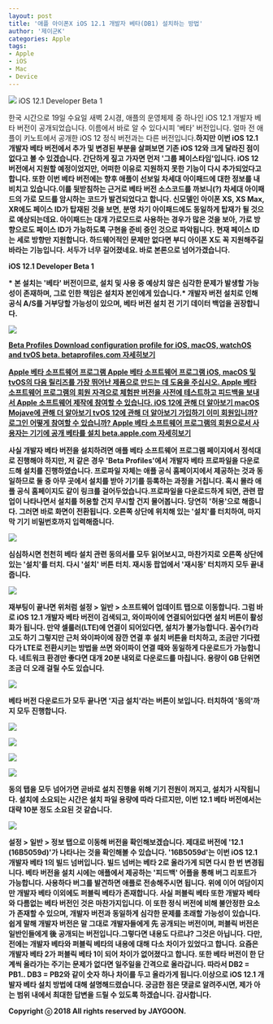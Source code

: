 ```yaml
---
layout: post
title: '애플 아이폰X iOS 12.1 개발자 베타(DB1) 설치하는 방법'
author: '제이군K'
categories: Apple
tags:
- Apple
- iOS
- Mac
- Device
---
```



<script> location.href='https://cafe.naver.com/develoid/823682' ; </script>

<p>
 <p>
  <img src="https://dthumb-phinf.pstatic.net/?src=%22https%3A%2F%2Fblogfiles.pstatic.net%2FMjAxODA5MjBfMjM3%2FMDAxNTM3MzcxOTU2NDQw.2rl461ukic34ZWMMfC0dcQlK0RMLtDUBSSAH7UgkqzYg.Fh40qMM21Qij5tZHlG7paTC4temFCmM1gBg7qJPWgKgg.JPEG.nstop_%2Fwp_3187898011537371444272.jpg%22&amp;type=cafe_wa740">
  iOS 12.1 Developer Beta 1
 </p>
</p>
<p>
 <p>한국 시간으로 19일 수요일 새벽 2시경, 애플의 운영체제 중 하나인 iOS 12.1 개발자 베타 버전이 공개되었습니다. 이름에서 바로 알 수 있다시피 '베타' 버전입니다. 얼마 전 애플이 키노트에서 공개한 iOS 12 정식 버전과는 다른 버전입니다.<b><b>하지만 이번 iOS 12.1 개발자 베타 버전에서 추가 및 변경된 부분을 살펴보면 기존 iOS 12와 크게 달라진 점이 없다고 볼 수 있겠습니다. 간단하게 짚고 가자면 먼저 '그룹 페이스타임'입니다. iOS 12 버전에서 지원할 예정이었지만, 어떠한 이유로 지원하지 못한 기능이 다시 추가되었다고 합니다. 또한 이번 베타 버전에는 향후 애플이 선보일 차세대 아이패드에 대한 정보를 내비치고 있습니다.<b><b>이를 뒷받침하는 근거로 베타 버전 소스코드를 까보니(?) 차세대 아이패드의 가로 모드를 암시하는 코드가 발견되었다고 합니다. 신모델인 아이폰 XS, XS Max, XR에도 페이스 ID가 탑재된 것을 보면, 분명 차기 아이패드에도 동일하게 탑재가 될 것으로 예상되는데요. 아이패드는&nbsp;대개 가로모드로 사용하는 경우가 많은 것을 보아, 가로 방향으로도 페이스 ID가 가능하도록 구현을 준비 중인 것으로 파악됩니다. 현재 페이스 ID는 세로 방향만 지원합니다. 하드웨어적인 문제만 없다면 부디 아이폰 X도 꼭 지원해주길 바라는 기능입니다.&nbsp;서두가 너무 길어졌네요. 바로 본론으로 넘어가겠습니다.<b></p>
</p>
<p>
 <p>
  <p></p>
 </p>
</p>
<p>
 <p>
  <p>
   iOS 12.1 Developer Beta 1
  </p>
 </p>
</p>
<p>
 <p>* 본 설치는 '<b>베타</b>' 버전이므로, 설치 및 사용 중 <b>예상치 않은 </b><b>심각한 문제</b>가 발생할 가능성이 존재하며, 그로 인한 <b>책임</b>은 설치자 본인에게 있습니다.<b>* 개발자 버전 설치로 인해 공식 A/S를 <b>거부</b>당할 가능성이 있으며, 베타 버전 설치 전 <b>기기 데이터 백업</b>을 권장합니다.</p>
</p>
<p>
 <p>
  <img src="https://dthumb-phinf.pstatic.net/?src=%22https%3A%2F%2Fblogfiles.pstatic.net%2FMjAxODA5MjBfMjg1%2FMDAxNTM3MzczNDI3OTc1.nycDj8nxKcH3SpKksDQ8lrOiFybRjgO1uO59a3LCjTwg.vodYUafIx9EDq7R8TjpK0wDjmGYKjgnpxoLdwa7EKj8g.JPEG.nstop_%2FiOS12.1_Developer_Beta_1.jpg%22&amp;type=cafe_wa740">
 </p>
</p>
<p>
 <a href="https://betaprofiles.com/">   Beta Profiles Download configuration profile for iOS, macOS, watchOS and tvOS beta. betaprofiles.com    자세히보기 </a>
</p>
<p>
 <a href="https://beta.apple.com/sp/ko/betaprogram/">   Apple 베타 소프트웨어 프로그램 Apple 베타 소프트웨어 프로그램 iOS, macOS 및 tvOS의 다음 릴리즈를 가장 뛰어난 제품으로 만드는 데 도움을 주십시오. Apple 베타 소프트웨어 프로그램의 회원 자격으로 체험판 버전을 사전에 테스트하고 피드백을 보내서 Apple 소프트웨어 제작에 참여할 수 있습니다. iOS 12에 관해 더 알아보기 macOS Mojave에 관해 더 알아보기 tvOS 12에 관해 더 알아보기 가입하기 이미 회원입니까? 로그인 어떻게 참여할 수 있습니까? Apple 베타 소프트웨어 프로그램의 회원으로서 사용자는 기기에 공개 베타를 설치 beta.apple.com    자세히보기 </a>
</p>
<p>
 <p>사실 개발자 베타 버전을 설치하려면 애플 베타 소프트웨어 프로그램 페이지에서 정석대로 진행해야 하지만, 저 같은 경우 'Beta Profiles'에서 개발자 베타 프로파일을 다운로드해 설치를 진행하였습니다. 프로파일 자체는 애플 공식 홈페이지에서 제공하는 것과 동일하므로 둘 중 아무 곳에서 설치를 받아 기기를 등록하는 과정을 거칩니다. 혹시 몰라 애플 공식 홈페이지도 같이 링크를 걸어두었습니다.<b><b>프로파일을 다운로드하게 되면, 관련 팝업이 나타나면서 설치를 허용할 건지 무시할 건지 물어봅니다. 당연히 '허용'으로 해줍니다. 그러면 바로 화면이 전환됩니다. 오른쪽 상단에 위치해 있는 '설치'를 터치하여, 마지막 기기 비밀번호까지 입력해줍니다.</p>
</p>
<p>
 <p>
  <img src="https://dthumb-phinf.pstatic.net/?src=%22https%3A%2F%2Fblogfiles.pstatic.net%2FMjAxODA5MjBfMjg4%2FMDAxNTM3MzczNDI4MDAz.nPY_fsC9jQx4hrWdNnowQyek0xYC3i0QUOMjNgUSrgYg.tpZ5Z-WCLu_0oW1_obK6WhsXd_zN6SgsmdMVlggstKQg.JPEG.nstop_%2FiOS12.1_Developer_Beta_2.jpg%22&amp;type=cafe_wa740">
 </p>
</p>
<p>
 <p>심심하시면 천천히 베타 설치 관련 동의서를 모두 읽어보시고, 마찬가지로 오른쪽 상단에 있는 '설치'를 터치. 다시 '설치' 버튼 터치. 재시동 팝업에서 '재시동' 터치까지 모두 끝내줍니다.</p>
</p>
<p>
 <p>
  <img src="https://dthumb-phinf.pstatic.net/?src=%22https%3A%2F%2Fblogfiles.pstatic.net%2FMjAxODA5MjBfMTg2%2FMDAxNTM3MzczNDI4MDAy.3njIk-VncPj_DN82t-RTATJZl9AxMiIlKSQvATf2BKMg.Ou-EaUSnyMTdf7TrUcuu3WZZ8TTdxuJKDRGgFIS9ERkg.JPEG.nstop_%2FiOS12.1_Developer_Beta_3.jpg%22&amp;type=cafe_wa740">
 </p>
</p>
<p>
 <p>재부팅이 끝나면 위처럼 <b>설정 &gt; 일반 &gt; 소프트웨어 업데이트</b> 탭으로 이동합니다. 그럼 바로 iOS 12.1 개발자 베타 버전이 검색되고, 와이파이에 연결되어있다면 설치 버튼이 활성화가 됩니다. 만약 셀룰러(LTE)에 연결이 되어있다면, 설치가 불가능합니다. 꼼수(?)라고도 하기 그렇지만 근처 와이파이에 잠깐 연결 후 설치 버튼을 터치하고, 조금만 기다렸다가 LTE로 전환시키는 방법을 쓰면 와이파이 연결 때와 동일하게 다운로드가 가능합니다. 네트워크 환경만 좋다면 대개 20분 내외로 다운로드를 마칩니다. 용량이 GB 단위면 조금 더 오래 걸릴 수도 있습니다.</p>
</p>
<p>
 <p>
  <img src="https://dthumb-phinf.pstatic.net/?src=%22https%3A%2F%2Fblogfiles.pstatic.net%2FMjAxODA5MjBfMzAw%2FMDAxNTM3MzczNDI4MDAx.uknTFvHWhDy8fmjkNGoaFJmzyhWEC21qow3bPnksn5Qg.QhUleORxzEqZxfIdad7eSe4w5mZwB1CJXePysSHZ4B4g.JPEG.nstop_%2FiOS12.1_Developer_Beta_4.jpg%22&amp;type=cafe_wa740">
 </p>
</p>
<p>
 <p>베타 버전 다운로드가 모두 끝나면 '지금 설치'라는 버튼이 보입니다. 터치하여 '동의'까지 모두 진행합니다.</p>
</p>
<p>
 <p>
  <img src="https://dthumb-phinf.pstatic.net/?src=%22https%3A%2F%2Fblogfiles.pstatic.net%2FMjAxODA5MjBfMjY0%2FMDAxNTM3Mzc1MjEzMzE3.9nXfx93xegQa3M20VhfzFzuu0y89moAPDOvQPjBIFWAg.Smur81G9Tzdh_FdhV3JposXwMKQgwHbY4_ne6GUcVBog.JPEG.nstop_%2Fimage_9751271741537375207438.jpg%22&amp;type=cafe_wa740">
 </p>
</p>
<p>
 <p>
  <img src="https://dthumb-phinf.pstatic.net/?src=%22https%3A%2F%2Fblogfiles.pstatic.net%2FMjAxODA5MjBfMTAx%2FMDAxNTM3Mzc1NTIyOTIz.NGd-WFHUhshhdW5lwZ6ve8A4DM9TvgVTZdCEke7QEcYg.GeXaDGyPLLA0BLB_9hiGCYGk4o-rwjK4WbrKHHpQqbUg.JPEG.nstop_%2Fimage_186541001537375507739.jpg%22&amp;type=cafe_wa740">
 </p>
</p>
<p>
 <p>
  <img src="https://dthumb-phinf.pstatic.net/?src=%22https%3A%2F%2Fblogfiles.pstatic.net%2FMjAxODA5MjBfMjU3%2FMDAxNTM3Mzc1NDM4NTMx.rxG2Hdpqw0eAtqMCr2_K0wkiqs7x3zZwGG6T3feapWYg.y6r6AFL4ea9iSvlmwk-kZwtEiJYVh2fa49YcXpXluvUg.JPEG.nstop_%2Fimage_2825057921537375426564.jpg%22&amp;type=cafe_wa740">
 </p>
</p>
<p>
 <p>
  <img src="https://dthumb-phinf.pstatic.net/?src=%22https%3A%2F%2Fblogfiles.pstatic.net%2FMjAxODA5MjBfMjAy%2FMDAxNTM3Mzc1NDMzNjA4.z2uBdeezRK1YcIeBfOX2p-J3DWD1ammvpens9kHZj7og.rp2tAICs1FSjqNBhm7M14gRlkT4aHQv679avDRJguaUg.JPEG.nstop_%2Fimage_5039110911537375426563.jpg%22&amp;type=cafe_wa740">
 </p>
</p>
<p>
 <p>동의 탭을 모두 넘어가면 곧바로 설치 진행을 위해 기기 전원이 꺼지고, 설치가 시작됩니다. 설치에 소요되는 시간은 설치 파일 용량에 따라 다르지만, 이번 12.1 베타 버전에서는 대략 10분 정도 소요된 것 같습니다.</p>
</p>
<p>
 <p>
  <img src="https://dthumb-phinf.pstatic.net/?src=%22https%3A%2F%2Fblogfiles.pstatic.net%2FMjAxODA5MjBfMTIw%2FMDAxNTM3MzczNDI3OTgx.mqp-ls2UogjcZ5J7gn8kmPBa9rW0TsGwO2_77sG8yf8g.49UBJAM_PXs_78FTVBaP-KU71uGE2JDT-eTQ6OOkSJkg.JPEG.nstop_%2FiOS12.1_Developer_Beta_5.jpg%22&amp;type=cafe_wa740">
 </p>
</p>
<p>
 <p>설정 &gt; 일반 &gt; 정보 탭으로 이동해 버전을 확인해보겠습니다. 제대로 버전에 '12.1 (16B5059d)'가 나타나는 것을 확인해볼 수 있습니다. '16B5059d'는 이번 iOS 12.1 개발자 베타 1의 빌드 넘버입니다. 빌드 넘버는 베타 2로 올라가게 되면 다시 한 번 변경됩니다. 베타 버전을 설치 시에는 애플에서 제공하는 '피드백' 어플을 통해 버그 리포트가 가능합니다. 사용하다 버그를 발견하면 애플로 전송해주시면 됩니다.&nbsp;<b><b>위에 이어 여담이지만 개발자 베타 이외에도 퍼블릭 베타가 존재합니다. 사실 퍼블릭 베타 또한 개발자 베타와 다름없는 베타 버전인 것은 마찬가지입니다. 이 또한 정식 버전에 비해 불안정한 요소가 존재할 수 있으며, 개발자 버전과 동일하게 심각한 문제를 초래할 가능성이 있습니다. 쉽게 말해 개발자 버전은 말 그대로 개발자들에게 先 공개되는 버전이며, 퍼블릭 버전은 일반인들에게 後 공개되는 버전입니다.<b><b>그렇다면 내용도 다르냐? 그것은 아닙니다. 다만, 전에는 개발자 베타와 퍼블릭 베타의 내용에 대해 다소 차이가 있었다고 합니다.&nbsp;요즘은 개발자 베타 2가 퍼블릭 베타 1이 되어 차이가 없어졌다고 합니다. 또한 베타 버전이 한 단계씩 올라가는 주기는 문제가 없다면 일주일을 간격으로 올라갑니다. 따라서 DB2 = PB1.. DB3 = PB2와 같이 숫자 하나 차이를 두고 올라가게 됩니다.<b><b>이상으로 iOS 12.1 개발자 베타 설치 방법에 대해 설명해드렸습니다. 궁금한 점은 댓글로 알려주시면, 제가 아는 범위 내에서 최대한 답변을 드릴 수 있도록 하겠습니다. 감사합니다.</p>
</p>
<p>
 <p>
  <p></p>
 </p>
</p>
<p>
 <p>Copyright ⓒ 2018 All rights reserved by&nbsp;<b>JAYGOON</b>.</p>
</p>
